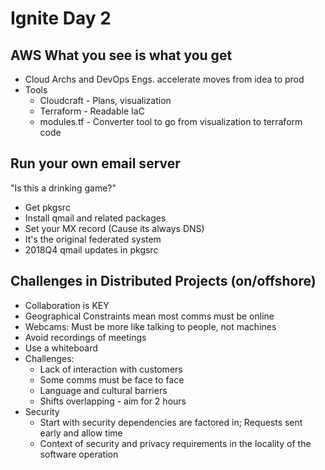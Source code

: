 # Ignite Day 2

## AWS What you see is what you get
* Cloud Archs and DevOps Engs. accelerate moves from idea to prod
* Tools
    * Cloudcraft - Plans, visualization
    * Terraform - Readable IaC
    * modules.tf - Converter tool to go from visualization to terraform code

## Run your own email server
"Is this a drinking game?"
* Get pkgsrc
* Install qmail and related packages
* Set your MX record (Cause its always DNS)
* It's the original federated system
* 2018Q4 qmail updates in pkgsrc

## Challenges in Distributed Projects (on/offshore)
* Collaboration is KEY
* Geographical Constraints mean most comms must be online
* Webcams: Must be more like talking to people, not machines
* Avoid recordings of meetings
* Use a whiteboard
* Challenges:
    * Lack of interaction with customers
    * Some comms must be face to face
    * Language and cultural barriers
    * Shifts overlapping - aim for 2 hours
* Security
    * Start with security dependencies are factored in; Requests sent early and allow time
    * Context of security and privacy requirements in the locality of the software operation

## 

